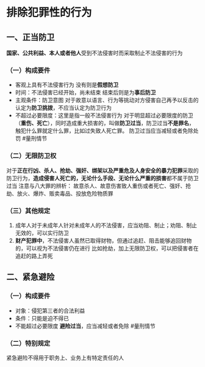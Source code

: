 # 排除犯罪性的行为
## 一、正当防卫
**国家、公共利益、本人或者他人**受到不法侵害时而采取制止不法侵害的行为
### （一）构成要件
- 客观上具有不法侵害行为
	没有则是**假想防卫**
- 时间：不法侵害已经开始，尚未结束
	结束后则是为**事后防卫**
- 主观条件：防卫意图
	对于故意以语言、行为等挑动对方侵害自己再予以反击的认定为**防卫挑拨**，不应当认定为防卫行为
- 不超过必要限度：这里是指一般不法侵害行为
	对于明显超过必要限度的防卫（**重伤、死亡**），同时造成重大损害的，叫做**防卫过当**，防卫过当**不是罪名**，触犯什么罪就定什么罪，比如过失致人死亡罪。
	防卫过当应当减轻或者免除处罚 #量刑情节 
### （二）无限防卫权
对于**正在行凶、杀人、抢劫、强奸、绑架以及严重危及人身安全的暴力犯罪**采取的防卫行为，**造成侵害人死亡的，无论什么手段、无论什么严重的损害**都不属于防卫过当
	注意与八大罪的辨析：
		故意杀人、故意伤害致人重伤或者死亡、强奸、抢劫、放火、爆炸、贩卖毒品、投放危险物质罪
### （三）其他规定
1. 成年人对于未成年人针对未成年人的不法侵害，应当劝阻、制止；劝阻、制止无效的，可以实行防卫
2. **财产犯罪中**，不法侵害人虽然已取得财物，但通过追赶、阻击能够追回财物的，可以视为不法侵害仍在进行
	比如抢劫，加上无限防卫权，可以把侵害者在追赶的路上弄死
## 二、紧急避险
### （一）构成要件
- 对象：侵犯第三者的合法利益
- 条件：只能是迫不得已
- 不能超过必要限度
	**避险过当**，应当减轻或者免除 #量刑情节 
### （二）特别规定
紧急避险不得用于职务上、业务上有特定责任的人
